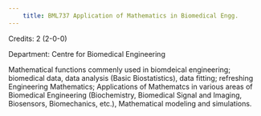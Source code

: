 ```yaml
---
    title: BML737 Application of Mathematics in Biomedical Engg.
---
```

Credits: 2 (2-0-0)

Department: Centre for Biomedical Engineering

Mathematical functions commenly used in biomdeical engineering; biomedical data, data analysis (Basic Biostatistics), data fitting; refreshing Engineering Mathematics; Applications of Mathematcs in various areas of Biomedical Engineering (Biochemistry, Biomedical Signal and Imaging, Biosensors, Biomechanics, etc.), Mathematical modeling and simulations.